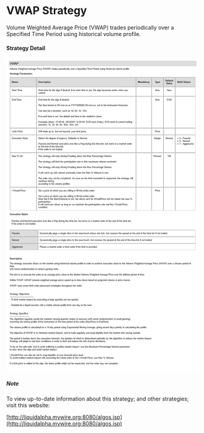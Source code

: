 # VWAP Strategy

Volume Weighted Average Price (VWAP) trades periodically over a Specified Time Period using historical volume profile. 

#### Strategy Detail
![plot](images/VWAP-strategy.png)

##### Note
To view up-to-date information about this strategy; and other strategies; visit this website:

[http://liquidalpha.mywire.org:8080/algos.jsp](http://liquidalpha.mywire.org:8080/algos.jsp)




